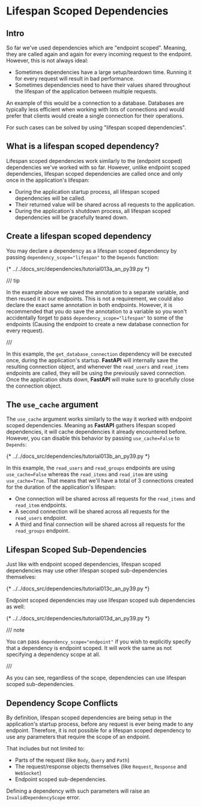# Lifespan Scoped Dependencies

## Intro

So far we've used dependencies which are "endpoint scoped". Meaning, they are
called again and again for every incoming request to the endpoint. However,
this is not always ideal:

* Sometimes dependencies have a large setup/teardown time. Running it for every request will result in bad performance.
* Sometimes dependencies need to have their values shared throughout the lifespan
of the application between multiple requests.


An example of this would be a connection to a database. Databases are typically
less efficient when working with lots of connections and would prefer that
clients would create a single connection for their operations.

For such cases can be solved by using "lifespan scoped dependencies".


## What is a lifespan scoped dependency?
Lifespan scoped dependencies work similarly to the (endpoint scoped)
dependencies we've worked with so far. However, unlike endpoint scoped
dependencies, lifespan scoped dependencies are called once and only
once in the application's lifespan:

* During the application startup process, all lifespan scoped dependencies will
be called.
* Their returned value will be shared across all requests to the application.
* During the application's shutdown process, all lifespan scoped dependencies
will be gracefully teared down.


## Create a lifespan scoped dependency

You may declare a dependency as a lifespan scoped dependency by passing
`dependency_scope="lifespan"` to the `Depends` function:

{* ../../docs_src/dependencies/tutorial013a_an_py39.py *}

/// tip

In the example above we saved the annotation to a separate variable, and then
reused it in our endpoints. This is not a requirement, we could also declare
the exact same annotation in both endpoints. However, it is recommended that you
do save the annotation to a variable so you won't accidentally forget to pass
`dependency_scope="lifespan"` to some of the endpoints (Causing the endpoint
to create a new database connection for every request).

///

In this example, the `get_database_connection` dependency will be executed once,
during the application's startup. **FastAPI** will internally save the resulting
connection object, and whenever the `read_users` and `read_items` endpoints are
called, they will be using the previously saved connection. Once the application
shuts down, **FastAPI** will make sure to gracefully close the connection object.

## The `use_cache` argument

The `use_cache` argument works similarly to the way it worked with endpoint
scoped dependencies. Meaning as **FastAPI** gathers lifespan scoped dependencies, it
will cache dependencies it already encountered before. However, you can disable
this behavior by passing `use_cache=False` to `Depends`:

{* ../../docs_src/dependencies/tutorial013b_an_py39.py *}

In this example, the `read_users` and `read_groups` endpoints are using
`use_cache=False` whereas the `read_items` and `read_item` are using
`use_cache=True`.
That means that we'll have a total of 3 connections created
for the duration of the application's lifespan:
* One connection will be shared across all requests for the `read_items` and `read_item` endpoints.
* A second connection will be shared across all requests for the `read_users` endpoint.
* A third and final connection will be shared across all requests for the `read_groups` endpoint.


## Lifespan Scoped Sub-Dependencies
Just like with endpoint scoped dependencies, lifespan scoped dependencies may
use other lifespan scoped sub-dependencies themselves:

{* ../../docs_src/dependencies/tutorial013c_an_py39.py *}

Endpoint scoped dependencies may use lifespan scoped sub dependencies as well:

{* ../../docs_src/dependencies/tutorial013d_an_py39.py *}

/// note

You can pass `dependency_scope="endpoint"` if you wish to explicitly specify
that a dependency is endpoint scoped. It will work the same as not specifying
a dependency scope at all.

///

As you can see, regardless of the scope, dependencies can use lifespan scoped
sub-dependencies.

## Dependency Scope Conflicts
By definition, lifespan scoped dependencies are being setup in the application's
startup process, before any request is ever being made to any endpoint.
Therefore, it is not possible for a lifespan scoped dependency to use any
parameters that require the scope of an endpoint.

That includes but not limited to:

* Parts of the request (like `Body`, `Query` and `Path`)
* The request/response objects themselves (like `Request`, `Response` and `WebSocket`)
* Endpoint scoped sub-dependencies.

Defining a dependency with such parameters will raise an `InvalidDependencyScope` error.
